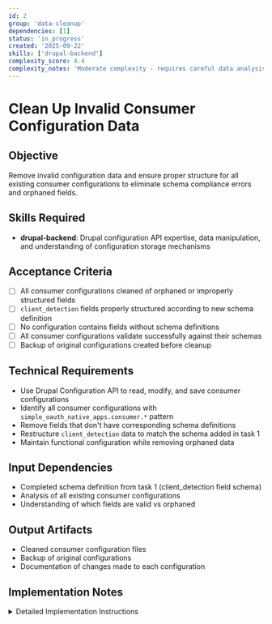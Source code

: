 ```yaml
---
id: 2
group: 'data-cleanup'
dependencies: [1]
status: 'in_progress'
created: '2025-09-22'
skills: ['drupal-backend']
complexity_score: 4.4
complexity_notes: 'Moderate complexity - requires careful data analysis and Drupal config API usage'
---
```


# Clean Up Invalid Consumer Configuration Data

## Objective

Remove invalid configuration data and ensure proper structure for all existing consumer configurations to eliminate schema compliance errors and orphaned fields.

## Skills Required

- **drupal-backend**: Drupal configuration API expertise, data manipulation, and understanding of configuration storage mechanisms

## Acceptance Criteria

- [ ] All consumer configurations cleaned of orphaned or improperly structured fields
- [ ] `client_detection` fields properly structured according to new schema definition
- [ ] No configuration contains fields without schema definitions
- [ ] All consumer configurations validate successfully against their schemas
- [ ] Backup of original configurations created before cleanup

## Technical Requirements

- Use Drupal Configuration API to read, modify, and save consumer configurations
- Identify all consumer configurations with `simple_oauth_native_apps.consumer.*` pattern
- Remove fields that don't have corresponding schema definitions
- Restructure `client_detection` data to match the schema added in task 1
- Maintain functional configuration while removing orphaned data

## Input Dependencies

- Completed schema definition from task 1 (client_detection field schema)
- Analysis of all existing consumer configurations
- Understanding of which fields are valid vs orphaned

## Output Artifacts

- Cleaned consumer configuration files
- Backup of original configurations
- Documentation of changes made to each configuration

## Implementation Notes

<details>
<summary>Detailed Implementation Instructions</summary>

1. **Backup existing configurations**:

   ```bash
   # Export all consumer configs for backup
   drush config:export --partial simple_oauth_native_apps.consumer.*
   # Or manually backup with:
   mkdir -p /tmp/oauth_consumer_backup
   drush sql:query "SELECT name, data FROM config WHERE name LIKE 'simple_oauth_native_apps.consumer.%'" > /tmp/oauth_consumer_backup/original_configs.sql
   ```

2. **Identify all consumer configurations**:

   ```bash
   # List all consumer configs
   drush sql:query "SELECT name FROM config WHERE name LIKE 'simple_oauth_native_apps.consumer.%'"
   ```

3. **Analyze current data structure**:
   - Get each consumer config: `drush config:get simple_oauth_native_apps.consumer.X`
   - Document current structure and identify orphaned fields
   - Compare against schema definition to identify valid vs invalid fields

4. **Clean up configurations using PHP/Drush**:

   ```php
   // Example cleanup script
   $config_factory = \Drupal::configFactory();
   $configs = $config_factory->listAll('simple_oauth_native_apps.consumer.');

   foreach ($configs as $config_name) {
     $config = $config_factory->getEditable($config_name);
     $data = $config->getRawData();

     // Remove empty client_detection arrays if they serve no purpose
     if (isset($data['client_detection']) && empty($data['client_detection'])) {
       unset($data['client_detection']);
     }

     // Restructure client_detection if needed based on new schema
     // ... additional cleanup logic ...

     $config->setData($data)->save();
   }
   ```

5. **Validation steps**:
   - Clear cache: `drush cache:rebuild`
   - Verify configurations load: `drush config:get simple_oauth_native_apps.consumer.1`
   - Check for schema errors in admin/reports/status
   - Test consumer form functionality

6. **Handle edge cases**:
   - Empty configurations
   - Configurations with only invalid fields
   - Configurations with mixed valid/invalid data
   - Ensure no functional data is lost during cleanup
   </details>
